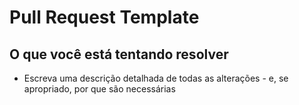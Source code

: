 # Pull Request Template

## O que você está tentando resolver

- Escreva uma descrição detalhada de todas as alterações - e, se apropriado, por que são necessárias
